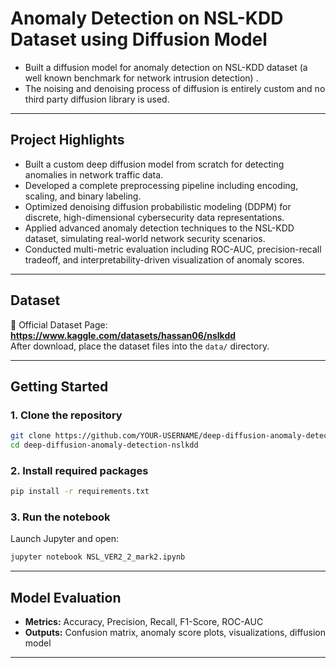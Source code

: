 # Anomaly Detection on NSL-KDD Dataset using Diffusion Model

- Built a diffusion model for anomaly detection on NSL-KDD dataset (a well known benchmark for network intrusion detection) . 
- The noising and denoising process of diffusion is entirely custom and no third party diffusion library is used.

---

##  Project Highlights
- Built a custom deep diffusion model from scratch for detecting anomalies in network traffic data.
- Developed a complete preprocessing pipeline including encoding, scaling, and binary labeling.
- Optimized denoising diffusion probabilistic modeling (DDPM) for discrete, high-dimensional cybersecurity data representations.
- Applied advanced anomaly detection techniques to the NSL-KDD dataset, simulating real-world network security scenarios.
- Conducted multi-metric evaluation including ROC-AUC, precision-recall tradeoff, and interpretability-driven visualization of anomaly scores.

---

##  Dataset

🔗 Official Dataset Page: **https://www.kaggle.com/datasets/hassan06/nslkdd**  
   After download, place the dataset files into the `data/` directory.

---

##  Getting Started

### 1. Clone the repository
```bash
git clone https://github.com/YOUR-USERNAME/deep-diffusion-anomaly-detection-nslkdd.git
cd deep-diffusion-anomaly-detection-nslkdd
```

### 2. Install required packages
```bash
pip install -r requirements.txt
```

### 3. Run the notebook
Launch Jupyter and open:
```bash
jupyter notebook NSL_VER2_2_mark2.ipynb
```

---

##  Model Evaluation

- **Metrics:** Accuracy, Precision, Recall, F1-Score, ROC-AUC
- **Outputs:** Confusion matrix, anomaly score plots, visualizations, diffusion model

---
